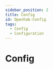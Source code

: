 ```yaml
---
sidebar_position: 2
title: Config
id: Openhab-Config
tags:
  - Config
  - Configuration
---
```


# Config
